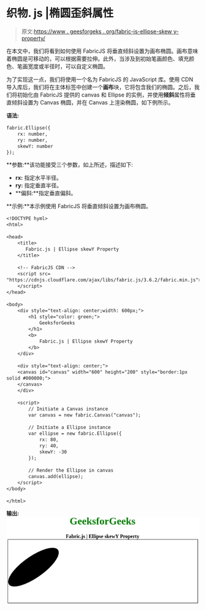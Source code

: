 # 织物. js |椭圆歪斜属性

> 原文:[https://www . geesforgeks . org/fabric-js-ellipse-skew y-property/](https://www.geeksforgeeks.org/fabric-js-ellipse-skewy-property/)

在本文中，我们将看到如何使用 FabricJS 将垂直倾斜设置为画布椭圆。画布意味着椭圆是可移动的，可以根据需要拉伸。此外，当涉及到初始笔画颜色、填充颜色、笔画宽度或半径时，可以自定义椭圆。

为了实现这一点，我们将使用一个名为 FabricJS 的 JavaScript 库。使用 CDN 导入库后，我们将在主体标签中创建一个**画布**块，它将包含我们的椭圆。之后，我们将初始化由 FabricJS 提供的 canvas 和 Ellipse 的实例，并使用**倾斜**属性将垂直倾斜设置为 Canvas 椭圆，并在 Canvas 上渲染椭圆，如下例所示。

**语法:**

```
fabric.Ellipse({
    rx: number,
    ry: number,
    skewY: number
}); 
```

**参数:**该功能接受三个参数，如上所述，描述如下:

*   **rx:** 指定水平半径。
*   **ry:** 指定垂直半径。
*   **偏斜:**指定垂直偏斜。

**示例:**本示例使用 FabricJS 将垂直倾斜设置为画布椭圆。

```
<!DOCTYPE hyml>
<html>

<head>
    <title> 
       Fabric.js | Ellipse skewY Property
    </title>

    <!-- FabricJS CDN -->
    <script src=
"https://cdnjs.cloudflare.com/ajax/libs/fabric.js/3.6.2/fabric.min.js">
    </script>
</head>

<body>
    <div style="text-align: center;width: 600px;">
        <h1 style="color: green;">
            GeeksforGeeks
        </h1>
        <b>
            Fabric.js | Ellipse skewY Property
        </b>
    </div>

    <div style="text-align: center;">
    <canvas id="canvas" width="600" height="200" style="border:1px solid #000000;">
    </canvas>
    </div>

    <script>
        // Initiate a Canvas instance
        var canvas = new fabric.Canvas("canvas");

        // Initiate a Ellipse instance
        var ellipse = new fabric.Ellipse({
            rx: 80,
            ry: 40,
            skewY: -30
        });

        // Render the Ellipse in canvas
        canvas.add(ellipse);
    </script>
</body>

</html>                   
```

**输出:**
![](img/6822b97359ec6527c042cbb010c20d92.png)